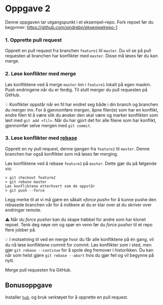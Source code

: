 # Oppgave 2

Denne oppgaven tar utgangspunkt i et eksempel-repo. Fork repoet før du begynner: https://github.com/sindrebn/eksempelrepo-1

### 1. Opprette pull request

Opprett en pull request fra branchen `feature1` til `master`. Du vil se på pull requesten at branchen har konflikter med `master`. Disse må løses før du kan merge.

### 2. Løse konflikter med merge
Løs konfliktene ved å merge `master` inn i `feature1` lokalt på egen maskin. Push endringene når du er ferdig. Til slutt merger du pull requesten på GitHub.

💡 Konflikter oppstår når en fil har endret seg både i din branch og branchen du merger inn. For å gjennomføre mergen, åpne filen(e) som har en konflikt, endre filen til å være slik du ønsker den skal være og marker konflikten som løst med `git add <fil>`. Når du har gjort det for alle filene som har konflikt, gjennomfør selve mergen med `git commit`.

### 3. Løse konflikter med [rebase](https://git-scm.com/book/en/v2/Git-Branching-Rebasing)
Opprett en ny pull request, denne gangen fra `feature2` til `master`. Denne branchen har også konflikter som må løses før merging.

Løs konfliktene ved å rebase `feature2` på `master`. Dette gjør du på følgende vis:

```
> git checkout feature2
> git rebase master
Løs konfliktene etterhvert som de oppstår
> git push --force
```

Legg merke til at vi må gjøre en såkalt _«force push»_ for å kunne pushe den rebasede branchen vår for å indikere at du er klar over at du skriver over endringer remote.

⚠️ Når du _force pusher_ kan du skape trøbbel for andre som har klonet repoet. Tenk deg nøye om og spør en venn før du _force pusher_ til et repo flere jobber på.

💡 I motsetning til ved en merge hvor du får alle konfliktene på én gang, vil du nå løse konfliktene commit for commit. Løs konflikter som i sted, men gjør `git rebase --continue` for å spole deg fremover i historikken. Du kan når som helst gjøre `git rebase --abort` hvis du gjør feil og vil begynne på nytt.

Merge pull requesten fra GitHub.

## Bonusoppgave

Installer [`hub`](https://github.com/github/hub), og bruk verktøyet for å opprette en pull request.
